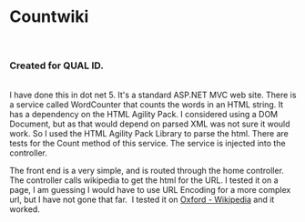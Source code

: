 # Countwiki

<br>
<h3>Created for QUAL ID.</h3>
<br>
I have done this in dot net 5. It's a standard ASP.NET MVC web site. There is a service called <emphasis>WordCounter</emphasis> that counts the words in an HTML string.
It has a dependency on the HTML Agility Pack. I considered using a DOM Document, but as that would depend on parsed XML was not sure it would work. So I used the HTML Agility Pack Library to parse the html.
There are tests for the <emphasis>Count</emphasis> method of this service. The service is injected into the controller.

The front end is a very simple, and is routed through the home controller. The controller calls wikipedia to get the html for the URL. I tested it on a page, I am guessing I would have to use URL Encoding for a more complex url, but I have not gone that far.  I tested it on [Oxford - Wikipedia](https://en.wikipedia.org/wiki/Oxford) and it worked.

<br>
<br> 
